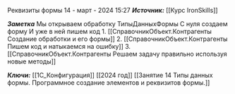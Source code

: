 
Реквизиты формы
 14 - март - 2024  15:27 
***Источник:***  [[Курс IronSkills]] 

***Заметка*** 
Мы открываем обработку ТипыДанныхФормы
С нуля создаем форму
И уже в ней пишем код
	1. [[СправочникОбъект.Контрагенты Создание обработки и его формы]]
	2. [[СправочникОбъект.Контрагенты Пишем код и натыкаемся на ошибку]]
	3. [[СправочникОбъект.Контрагенты Решаем задачу правильно используя новые методы]]

***Ключи:*** [[1С_Конфигурация]] [[2024 год]]  [[Занятие 14 Типы данных формы. Программное создание элементов и реквизитов формы.]]